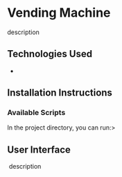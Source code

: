 # Vending Machine

description

## Technologies Used

-

## Installation Instructions

### Available Scripts

In the project directory, you can run:>

###

## User Interface

<img src="" />
description
